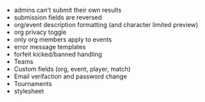 - admins can't submit their own results
- submission fields are reversed
- org/event description formatting (and character limited preview)
- org privacy toggle
- only org members apply to events
- error message templates
- forfeit kicked/banned handling
- Teams
- Custom fields (org, event, player, match)
- Email verifaction and password change
- Tournaments
- stylesheet